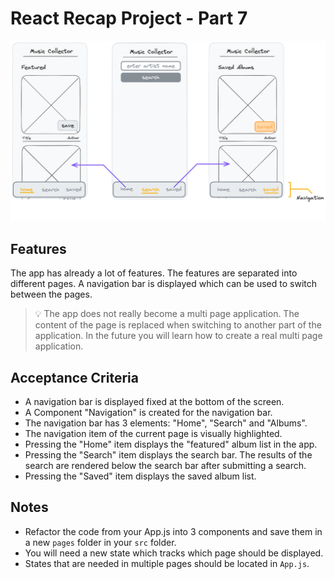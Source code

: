 # React Recap Project - Part 7

![wireframe](../assets/part-7-1.png)

## Features

The app has already a lot of features. The features are separated into different pages. A navigation bar is displayed which can be used to switch between the pages.

> 💡 The app does not really become a multi page application. The content of the page is replaced when switching to another part of the application. In the future you will learn how to create a real multi page application.

## Acceptance Criteria

- A navigation bar is displayed fixed at the bottom of the screen.
- A Component "Navigation" is created for the navigation bar.
- The navigation bar has 3 elements: "Home", "Search" and "Albums".
- The navigation item of the current page is visually highlighted.
- Pressing the "Home" item displays the "featured" album list in the app.
- Pressing the "Search" item displays the search bar. The results of the search are rendered below the search bar after submitting a search.
- Pressing the "Saved" item displays the saved album list.

## Notes

- Refactor the code from your App.js into 3 components and save them in a new `pages` folder in your `src` folder.
- You will need a new state which tracks which page should be displayed.
- States that are needed in multiple pages should be located in `App.js`.
